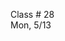
<div class="lecture2">
<div class="column_date">

Class # 28 <br>
Mon, 5/13

</div>

<div class="column_materials">
<p markdown="block">



</p>
</div>

<div class="column_assign">
<p markdown="block">


</p>
</div>

</div>
